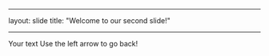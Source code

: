 ___
layout: slide
title: "Welcome to our second slide!"
___
Your text
Use the left arrow to go back!